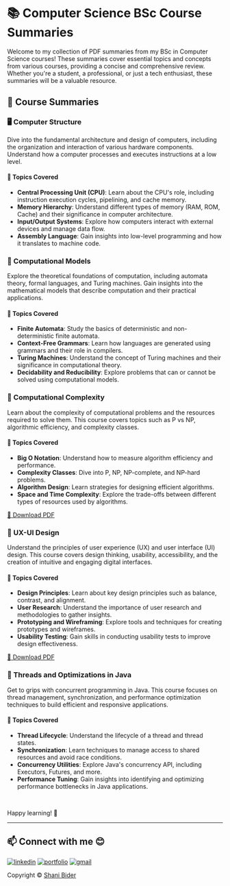 # 📚 Computer Science BSc Course Summaries

Welcome to my collection of PDF summaries from my BSc in Computer Science courses! These summaries cover essential topics and concepts from various courses, providing a concise and comprehensive review. Whether you're a student, a professional, or just a tech enthusiast, these summaries will be a valuable resource.

## 🌟 Course Summaries

### 🖥️ Computer Structure
Dive into the fundamental architecture and design of computers, including the organization and interaction of various hardware components. Understand how a computer processes and executes instructions at a low level.

#### 📝 Topics Covered
- **Central Processing Unit (CPU)**: Learn about the CPU's role, including instruction execution cycles, pipelining, and cache memory.
- **Memory Hierarchy**: Understand different types of memory (RAM, ROM, Cache) and their significance in computer architecture.
- **Input/Output Systems**: Explore how computers interact with external devices and manage data flow.
- **Assembly Language**: Gain insights into low-level programming and how it translates to machine code.


### 🧠 Computational Models
Explore the theoretical foundations of computation, including automata theory, formal languages, and Turing machines. Gain insights into the mathematical models that describe computation and their practical applications.

#### 📝 Topics Covered
- **Finite Automata**: Study the basics of deterministic and non-deterministic finite automata.
- **Context-Free Grammars**: Learn how languages are generated using grammars and their role in compilers.
- **Turing Machines**: Understand the concept of Turing machines and their significance in computational theory.
- **Decidability and Reducibility**: Explore problems that can or cannot be solved using computational models.


### 🚀 Computational Complexity
Learn about the complexity of computational problems and the resources required to solve them. This course covers topics such as P vs NP, algorithmic efficiency, and complexity classes.

#### 📝 Topics Covered
- **Big O Notation**: Understand how to measure algorithm efficiency and performance.
- **Complexity Classes**: Dive into P, NP, NP-complete, and NP-hard problems.
- **Algorithm Design**: Learn strategies for designing efficient algorithms.
- **Space and Time Complexity**: Explore the trade-offs between different types of resources used by algorithms.

[📄 Download PDF](https://github.com/shanibider/Computer-Science-BSc-Course-Summaries/blob/master/%D7%97%D7%99%D7%A9%D7%95%D7%91%D7%99%D7%95%D7%AA%20%D7%95%D7%A1%D7%99%D7%91%D7%95%D7%9B%D7%99%D7%95%D7%AA%20-%20%D7%93%D7%92%D7%A9%D7%99%D7%9D.pdf)

### 🎨 UX-UI Design
Understand the principles of user experience (UX) and user interface (UI) design. This course covers design thinking, usability, accessibility, and the creation of intuitive and engaging digital interfaces.

#### 📝 Topics Covered
- **Design Principles**: Learn about key design principles such as balance, contrast, and alignment.
- **User Research**: Understand the importance of user research and methodologies to gather insights.
- **Prototyping and Wireframing**: Explore tools and techniques for creating prototypes and wireframes.
- **Usability Testing**: Gain skills in conducting usability tests to improve design effectiveness.

[📄 Download PDF](https://github.com/shanibider/Computer-Science-BSc-Course-Summaries/blob/master/UX-UI%20%D7%A1%D7%99%D7%9B%D7%95%D7%9D.pdf)

### 🧵 Threads and Optimizations in Java
Get to grips with concurrent programming in Java. This course focuses on thread management, synchronization, and performance optimization techniques to build efficient and responsive applications.

#### 📝 Topics Covered
- **Thread Lifecycle**: Understand the lifecycle of a thread and thread states.
- **Synchronization**: Learn techniques to manage access to shared resources and avoid race conditions.
- **Concurrency Utilities**: Explore Java's concurrency API, including Executors, Futures, and more.
- **Performance Tuning**: Gain insights into identifying and optimizing performance bottlenecks in Java applications.

<br>


Happy learning! 🎉

---

## 📫 Connect with me 😊
[![linkedin](https://img.shields.io/badge/linkedin-0A66C2?style=for-the-badge&logo=linkedin&logoColor=white)](https://www.linkedin.com/in/shani-bider/)
[![portfolio](https://img.shields.io/badge/my_portfolio-000?style=for-the-badge&logo=ko-fi&logoColor=white)](https://shanibider.onrender.com/)
[![gmail](https://img.shields.io/badge/Gmail-D14836?style=for-the-badge&logo=gmail&logoColor=white)](mailto:shanibider@gmail.com)


Copyright ©
[Shani Bider](https://shani-digital.onrender.com/)


